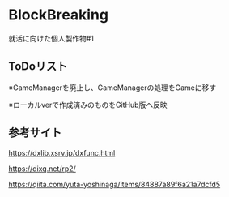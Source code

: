 # BlockBreaking
就活に向けた個人製作物#1

## ToDoリスト

※GameManagerを廃止し、GameManagerの処理をGameに移す

※ローカルverで作成済みのものをGitHub版へ反映

## 参考サイト

https://dxlib.xsrv.jp/dxfunc.html

https://dixq.net/rp2/

https://qiita.com/yuta-yoshinaga/items/84887a89f6a21a7dcfd5